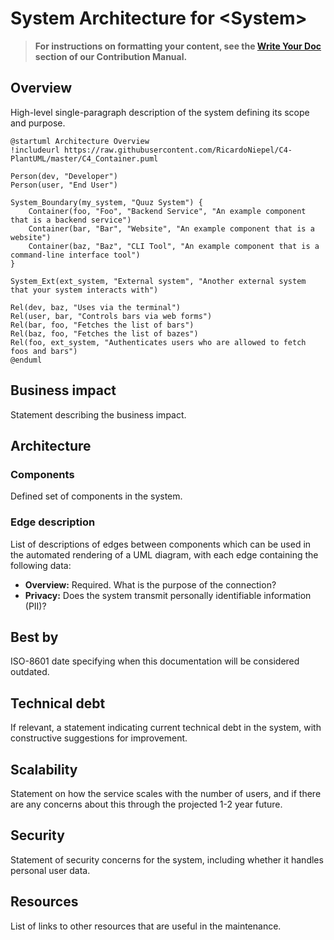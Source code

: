 <!--- Use this template to document the architecture of a system. Replace <system> in the title with the name of your system, and replace the prompt text under each section header with information relevant for your system. --->

# System Architecture for \<System>

> **For instructions on formatting your content, see the <a href="https://idp.autodesk.com/docs/default/Location/idp-doc-manual/templates/">Write Your Doc</a> section of our Contribution Manual.**

## Overview

High-level single-paragraph description of the system defining its scope and purpose.

```plantuml format="svg"
@startuml Architecture Overview
!includeurl https://raw.githubusercontent.com/RicardoNiepel/C4-PlantUML/master/C4_Container.puml

Person(dev, "Developer")
Person(user, "End User")

System_Boundary(my_system, "Quuz System") {
    Container(foo, "Foo", "Backend Service", "An example component that is a backend service")
    Container(bar, "Bar", "Website", "An example component that is a website")
    Container(baz, "Baz", "CLI Tool", "An example component that is a command-line interface tool")
}

System_Ext(ext_system, "External system", "Another external system that your system interacts with")

Rel(dev, baz, "Uses via the terminal")
Rel(user, bar, "Controls bars via web forms")
Rel(bar, foo, "Fetches the list of bars")
Rel(baz, foo, "Fetches the list of bazes")
Rel(foo, ext_system, "Authenticates users who are allowed to fetch foos and bars")
@enduml
```

## Business impact

Statement describing the business impact.

## Architecture

### Components

Defined set of components in the system.

### Edge description

List of descriptions of edges between components which can be used in the automated rendering of a UML diagram, with each edge containing the following data:

* **Overview:** Required. What is the purpose of the connection?
* **Privacy:** Does the system transmit personally identifiable information (PII)?

## Best by

ISO-8601 date specifying when this documentation will be considered outdated.

## Technical debt

If relevant, a statement indicating current technical debt in the system, with constructive suggestions for improvement.

## Scalability

Statement on how the service scales with the number of users, and if there are any concerns about this through the projected 1-2 year future.

## Security

Statement of security concerns for the system, including whether it handles personal user data.

## Resources

List of links to other resources that are useful in the maintenance.

